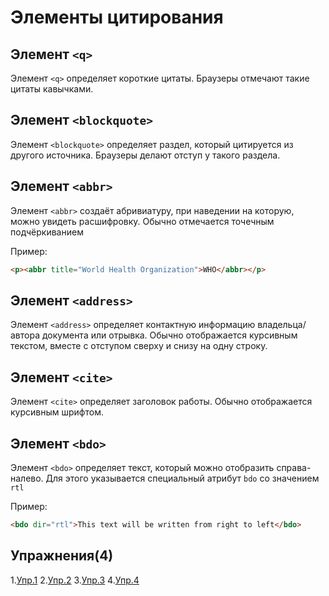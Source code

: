 # Элементы цитирования
## Элемент `<q>`
Элемент `<q>` определяет короткие цитаты. Браузеры отмечают такие цитаты кавычками.

## Элемент `<blockquote>`
Элемент `<blockquote>` определяет раздел, который цитируется из другого источника. Браузеры делают отступ у такого раздела.

## Элемент `<abbr>`
Элемент `<abbr>` создаёт абривиатуру, при наведении на которую, можно увидеть расшифровку. Обычно отмечается точечным подчёркиванием

Пример:
```html
<p><abbr title="World Health Organization">WHO</abbr></p> 
```

## Элемент `<address>`
Элемент `<address>` определяет контактную информацию владельца/автора документа или отрывка.
Обычно отображается курсивным текстом, вместе с отступом сверху и снизу на одну строку.

## Элемент `<cite>`
Элемент `<cite>` определяет заголовок работы. Обычно отображается курсивным шрифтом.

## Элемент `<bdo>`
Элемент `<bdo>` определяет текст, который можно отобразить справа-налево. Для этого указывается специальный атрибут `bdo` со значением `rtl`

Пример:
```html
<bdo dir="rtl">This text will be written from right to left</bdo> 
```

## Упражнения(4)
1.[Упр.1](https://codepen.io/Learde/pen/ervELN)
2.[Упр.2](https://codepen.io/Learde/pen/BxWdGG)
3.[Упр.3](https://codepen.io/Learde/pen/rvyzPx)
4.[Упр.4](https://codepen.io/Learde/pen/QrpMYR)
